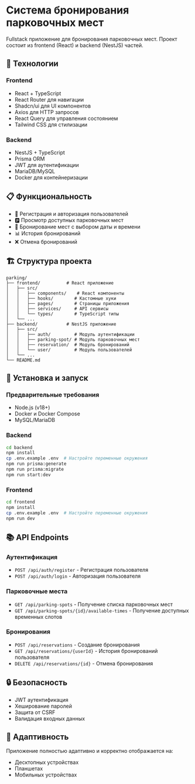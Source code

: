 # Система бронирования парковочных мест

Fullstack приложение для бронирования парковочных мест. Проект состоит из frontend (React) и backend (NestJS) частей.

## 🚀 Технологии

### Frontend

- React + TypeScript
- React Router для навигации
- Shadcn/ui для UI компонентов
- Axios для HTTP запросов
- React Query для управления состоянием
- Tailwind CSS для стилизации

### Backend

- NestJS + TypeScript
- Prisma ORM
- JWT для аутентификации
- MariaDB/MySQL
- Docker для контейнеризации

## 📋 Функциональность

- 🔐 Регистрация и авторизация пользователей
- 🅿️ Просмотр доступных парковочных мест
- 📅 Бронирование мест с выбором даты и времени
- 📊 История бронирований
- ❌ Отмена бронирований

## 🏗 Структура проекта

```
parking/
├── frontend/          # React приложение
│   ├── src/
│   │   ├── components/    # React компоненты
│   │   ├── hooks/        # Кастомные хуки
│   │   ├── pages/        # Страницы приложения
│   │   ├── services/     # API сервисы
│   │   └── types/        # TypeScript типы
│   └── ...
├── backend/           # NestJS приложение
│   ├── src/
│   │   ├── auth/         # Модуль аутентификации
│   │   ├── parking-spot/ # Модуль парковочных мест
│   │   ├── reservation/  # Модуль бронирований
│   │   └── user/         # Модуль пользователей
│   └── ...
└── README.md
```

## 🚀 Установка и запуск

### Предварительные требования

- Node.js (v18+)
- Docker и Docker Compose
- MySQL/MariaDB

### Backend

```bash
cd backend
npm install
cp .env.example .env  # Настройте переменные окружения
npm run prisma:generate
npm run prisma:migrate
npm run start:dev
```

### Frontend

```bash
cd frontend
npm install
cp .env.example .env  # Настройте переменные окружения
npm run dev
```

## 📚 API Endpoints

### Аутентификация

- `POST /api/auth/register` - Регистрация пользователя
- `POST /api/auth/login` - Авторизация пользователя

### Парковочные места

- `GET /api/parking-spots` - Получение списка парковочных мест
- `GET /api/parking-spots/{id}/available-times` - Получение доступных временных слотов

### Бронирования

- `POST /api/reservations` - Создание бронирования
- `GET /api/reservations/{userId}` - История бронирований пользователя
- `DELETE /api/reservations/{id}` - Отмена бронирования

## 🔒 Безопасность

- JWT аутентификация
- Хеширование паролей
- Защита от CSRF
- Валидация входных данных

## 📱 Адаптивность

Приложение полностью адаптивно и корректно отображается на:

- Десктопных устройствах
- Планшетах
- Мобильных устройствах

